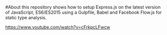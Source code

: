 #About
this repository shows how to setup Express.js on the latest version of JavaScript, ES6/ES2015 using a Gulpfile, Babel and Facebook Flow.js for static type analysis.


https://www.youtube.com/watch?v=cFrkpcLFwcw
